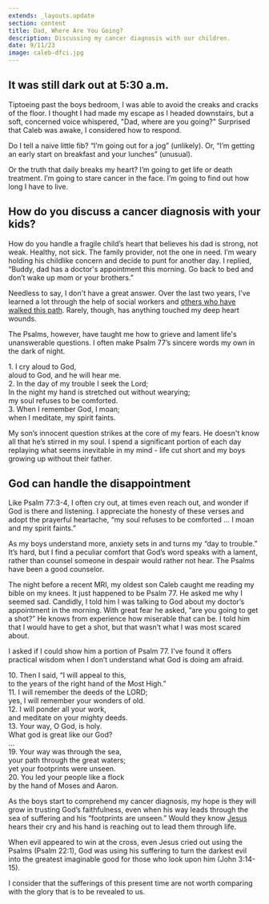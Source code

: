 ```yaml
---
extends: _layouts.update
section: content
title: Dad, Where Are You Going?
description: Discussing my cancer diagnosis with our children.
date: 9/11/23
image: caleb-dfci.jpg
---
```

<h2>It was still dark out at 5:30 a.m.</h2>

Tiptoeing past the boys bedroom, I was able to avoid the creaks and cracks of the floor. I thought I had made my escape as I headed downstairs, but a soft, concerned voice whispered, "Dad, where are you going?" Surprised that Caleb was awake, I considered how to respond.

Do I tell a naive little fib? “I’m going out for a jog” (unlikely). Or, “I’m getting an early start on breakfast and your lunches” (unusual).

Or the truth that daily breaks my heart? I’m going to get life or death treatment. I’m going to stare cancer in the face. I’m going to find out how long I have to live.

<h2>How do you discuss a cancer diagnosis with your kids?</h2>

How do you handle a fragile child’s heart that believes his dad is strong, not weak. Healthy, not sick. The family provider, not the one in need. I’m weary holding his childlike concern and decide to punt for another day. I replied, “Buddy, dad has a doctor's appointment this morning. Go back to bed and don’t wake up mom or your brothers.”

Needless to say, I don't have a great answer. Over the last two years, I’ve learned a lot through the help of social workers and <a href="https://www.theringer.com/2022/3/3/22956353/fatherhood-cancer-jonathan-tjarks" class="text-yellow-500">others who have walked this path</a>. Rarely, though, has anything touched my deep heart wounds.

The Psalms, however, have taught me how to grieve and lament life's unanswerable questions. I often make Psalm 77’s sincere words my own in the dark of night.

<x-blockquote class="font-mono" cite="https://www.esv.org/Psalm+77:1-3/" caption="Psalm 77:1-3">
    <div>
        <div><span class="text-sm font-semibold">1.</span> I cry aloud to God,</div>
        <div class="ml-6">aloud to God, and he will hear me.</div>
        <div><span class="text-sm font-semibold">2.</span> In the day of my trouble I seek the Lord;
        <div class="ml-6">In the night my hand is stretched out without wearying;</div>
        <div class="ml-6">my soul refuses to be comforted.</div>
        <div><span class="text-sm font-semibold">3.</span> When I remember God, I moan;</div>
        <div class="ml-6">when I meditate, my spirit faints.</div>
    </div>
</x-blockquote>

My son’s innocent question strikes at the core of my fears. He doesn't know all that he’s stirred in my soul. I spend a significant portion of each day replaying what seems inevitable in my mind - life cut short and my boys growing up without their father.

<h2>God can handle the disappointment</h2>

Like Psalm 77:3-4, I often cry out, at times  even reach out, and wonder if God is there and listening. I appreciate the honesty of these verses and adopt the prayerful heartache, “my  soul refuses to be comforted … I moan and my spirit faints.”

As my boys understand more, anxiety sets in and turns my “day to trouble.” It’s hard, but I find a peculiar comfort that God’s word speaks with a lament, rather than counsel someone in despair would rather not hear. The Psalms have been a good counselor.

The night before a recent MRI, my oldest son Caleb caught me reading my bible on my knees. It just happened to be Psalm 77. He asked me why I seemed sad. Candidly, I told him I was talking to God about my doctor’s appointment in the morning. With great fear he asked, “are you going to get a shot?” He knows from experience how miserable that can be. I told him that I would have to get a shot, but that wasn’t what I was most scared about.

I asked if I could show him a portion of Psalm 77. I've found it offers practical wisdom when I don’t understand what God is doing am afraid.

<x-blockquote class="font-mono" cite="https://www.esv.org/Psalm+77:10-20/" caption="Psalm 77:10-20">
    <div>
        <div><span class="text-sm font-semibold">10.</span> Then I said, “I will appeal to this,</div>
            <div class="ml-6">to the years of the right hand of the Most High.”</div>
        <div><span class="text-sm font-semibold">11.</span>  I will remember the deeds of the LORD;</div>
            <div class="ml-6">yes, I will remember your wonders of old.</div>
        <div><span class="text-sm font-semibold">12.</span>  I will ponder all your work,</div>
            <div class="ml-6">and meditate on your mighty deeds.</div>
        <div><span class="text-sm font-semibold">13.</span>  Your way, O God, is holy.</div>
            <div class="ml-6">What god is great like our God?</div>
       <div> …</div>
        <div><span class="text-sm font-semibold">19.</span>  Your way was through the sea,</div>
            <div class="ml-6">your path through the great waters;</div>
            <div class="ml-6">yet your footprints were unseen.</div>
        <div><span class="text-sm font-semibold">20.</span>  You led your people like a flock</div>
            <div class="ml-6">by the hand of Moses and Aaron.</div>
    </div>
</x-blockquote>

As the boys start to comprehend my cancer diagnosis, my hope is they will grow in trusting God’s faithfulness,  even when his way leads through the sea of suffering and his “footprints are unseen.” Would they know <a href="https://youtu.be/Lq1kJLN-izE?si=3tnTPOA8oHSFbQ2M" class="text-yellow-500">Jesus</a> hears their cry and his hand is reaching out to lead them through life.

When evil appeared to win at the cross, even Jesus cried out using the Psalms (Psalm 22:1), God was using his suffering to turn the darkest evil into the greatest imaginable good for those who look upon him (John 3:14-15).

<x-blockquote class="font-mono" cite="https://www.esv.org/Psalm+Romans+8:18/" caption="Psalm Romans 8:18">
    <div>I consider that the sufferings of this present time are not worth comparing with the glory that is to be revealed to us.</div>
</x-blockquote>
